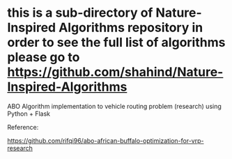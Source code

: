 # this is a sub-directory of Nature-Inspired Algorithms repository in order to see the full list of algorithms please go to https://github.com/shahind/Nature-Inspired-Algorithms

ABO Algorithm implementation to vehicle routing problem (research) using Python + Flask

Reference:

https://github.com/rifqi96/abo-african-buffalo-optimization-for-vrp-research